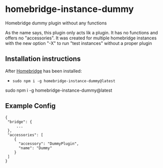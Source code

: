 # homebridge-instance-dummy
Homebridge dummy plugin without any functions

As the name says, this plugin only acts lik a plugin. It has no functions and offers no "accessories". It was created for multiple homebridge instances with the new option "-X" to run "test instances" without a proper plugin

## Installation instructions

After [Homebridge](https://github.com/nfarina/homebridge) has been installed:

-  ```sudo npm i -g homebridge-instance-dummy@latest```

sudo npm i -g homebridge-instance-dummy@latest


## Example Config

```
{
 "bridge": {
     ...
 },
 "accessories": [
    {
      "accessory": "DummyPlugin",
      "name": "Dummy"
    }
 ]
}
```
